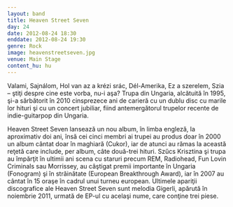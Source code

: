 ```yaml
---
layout: band
title: Heaven Street Seven
day: 24
date: 2012-08-24 18:30
enddate: 2012-08-24 19:30
genre: Rock
image: heavenstreetseven.jpg
venue: Main Stage
content_hu: hu
---
```


Valami, Sajnálom, Hol van az a krézi srác, Dél-Amerika, Ez a szerelem, Szia – ştiţi despre cine este vorba, nu-i aşa? Trupa din Ungaria, alcătuită în 1995, şi-a sărbătorit în 2010 cinsprezece ani de carieră cu un dublu disc cu marile lor hituri şi cu un concert jubiliar, fiind antemergătorul trupelor recente de indie-guitarpop din Ungaria.

Heaven Street Seven lansează un nou album, în limba engleză, la aproximativ doi ani, însă cei cinci membri ai trupei au produs doar în 2000 un album cântat doar în maghiară (Cukor), iar de atunci au rămas la această reţetă care include, per album, câte două-trei hituri. Szűcs Krisztina şi trupa au împărţit în ultimii ani scena cu staruri precum REM, Radiohead, Fun Lovin Criminals sau Morrissey, au câştigat premii importante în Ungaria (Fonogram) şi în străinătate (European Breakthrough Award), iar în 2007 au cântat în 15 oraşe în cadrul unui turneu european. Ultimele apariţii discografice ale Heaven Street Seven sunt melodia Gigerli, apărută în noiembrie 2011, urmată de EP-ul cu acelaşi nume, care conţine trei piese. 